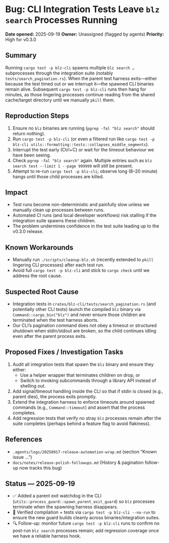 # Bug: CLI Integration Tests Leave `blz search` Processes Running

**Date opened:** 2025-09-19
**Owner:** Unassigned (flagged by agents)
**Priority:** High for v0.3.0

## Summary
Running `cargo test -p blz-cli` spawns multiple `blz search …` subprocesses through the integration suite (notably `tests/search_pagination.rs`). When the parent test harness exits—either because the test timed out or we interrupt it—the spawned CLI binaries remain alive. Subsequent `cargo test -p blz-cli` runs then hang for minutes, as those lingering processes continue reading from the shared cache/target directory until we manually `pkill` them.

## Reproduction Steps
1. Ensure no `blz` binaries are running (`pgrep -fal "blz search"` should return nothing).
2. Run `cargo test -p blz-cli` (or even a filtered run like `cargo test -p blz-cli utils::formatting::tests::collapses_middle_segments`).
3. Interrupt the test early (Ctrl+C) or wait for the timeout behaviour we have been seeing.
4. Check `pgrep -fal "blz search"` again. Multiple entries such as `blz search test --limit 1 --page 999999` will still be present.
5. Attempt to re-run `cargo test -p blz-cli`; observe long (8–20 minute) hangs until those child processes are killed.

## Impact
- Test runs become non-deterministic and painfully slow unless we manually clean up processes between runs.
- Automated CI runs (and local developer workflows) risk stalling if the integration suite spawns these children.
- The problem undermines confidence in the test suite leading up to the v0.3.0 release.

## Known Workarounds
- Manually run `./scripts/cleanup-blz.sh` (recently extended to `pkill` lingering CLI processes) after each test run.
- Avoid full `cargo test -p blz-cli` and stick to `cargo check` until we address the root cause.

## Suspected Root Cause
- Integration tests in `crates/blz-cli/tests/search_pagination.rs` (and potentially other CLI tests) launch the compiled `blz` binary via `Command::cargo_bin("blz")` and never ensure those children are terminated when the test harness aborts.
- Our CLI’s pagination command does not obey a timeout or structured shutdown when stdin/stdout are broken, so the child continues idling even after the parent process exits.

## Proposed Fixes / Investigation Tasks
1. Audit all integration tests that spawn the `blz` binary and ensure they either:
   - Use a helper wrapper that terminates children on drop, or
   - Switch to invoking subcommands through a library API instead of shelling out.
2. Add signal/timeout handling inside the CLI so that if stdin is closed (e.g., parent dies), the process exits promptly.
3. Extend the integration harness to enforce timeouts around spawned commands (e.g., `Command::timeout`) and assert that the process completes.
4. Add regression tests that verify no stray `blz` processes remain after the suite completes (perhaps behind a feature flag to avoid flakiness).

## References
- `.agents/logs/20250917-release-automation-wrap.md` (section “Known issue …”)
- `docs/notes/release-polish-followups.md` (History & pagination follow-up now tracks this bug)

## Status — 2025-09-19
- ✅ Added a parent exit watchdog in the CLI (`utils::process_guard::spawn_parent_exit_guard`) so `blz` processes terminate when the spawning harness disappears.
- 🧪 Verified compilation + tests via `cargo test -p blz-cli --no-run` to ensure the new guard builds cleanly across binaries/integration suites.
- 🔍 Follow-up: monitor future `cargo test -p blz-cli` runs to confirm no post-run `blz search` processes remain; add regression coverage once we have a reliable harness hook.
